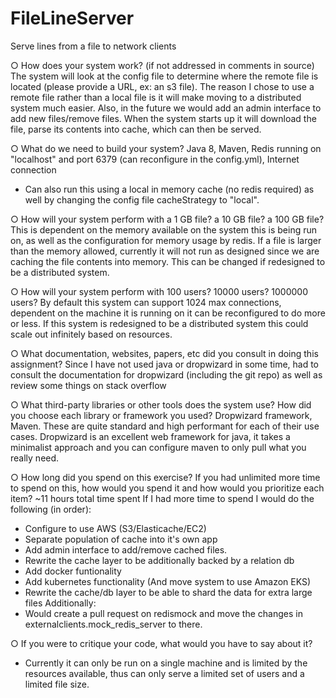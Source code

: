 # FileLineServer
Serve lines from a file to network clients

○ How does your system work? (if not addressed in comments in source)
The system will look at the config file to determine where the remote file is located (please provide a URL, ex: an s3 file).
The reason I chose to use a remote file rather than a local file is it will make moving to a distributed system much easier.
Also, in the future we would add an admin interface to add new files/remove files.
When the system starts up it will download the file, parse its contents into cache, which can then be served.

○ What do we need to build your system?
Java 8, Maven, Redis running on "localhost" and port 6379 (can reconfigure in the config.yml), Internet connection
- Can also run this using a local in memory cache (no redis required) as well by changing the config file cacheStrategy to "local".

○ How will your system perform with a 1 GB file? a 10 GB file? a 100 GB file?
This is dependent on the memory available on the system this is being run on, as well as the configuration for memory usage by redis. If a file is larger
than the memory allowed, currently it will not run as designed since we are caching the file contents into memory. This can be changed if redesigned to be
a distributed system.

○ How will your system perform with 100 users? 10000 users? 1000000 users?
By default this system can support 1024 max connections, dependent on the machine it is running on it can be reconfigured to do more or less.
If this system is redesigned to be a distributed system this could scale out infinitely based on resources.

○ What documentation, websites, papers, etc did you consult in doing this
assignment?
Since I have not used java or dropwizard in some time, had to consult the documentation for dropwizard (including the git repo) as well as review some things on stack overflow

○ What third-party libraries or other tools does the system use? How did you
choose each library or framework you used?
Dropwizard framework, Maven. These are quite standard and high performant for each of their use cases. Dropwizard is an excellent
web framework for java, it takes a minimalist approach and you can configure maven to only pull what you really need.

○ How long did you spend on this exercise? If you had unlimited more time to
spend on this, how would you spend it and how would you prioritize each item?
~11 hours total time spent
If I had more time to spend I would do the following (in order):
- Configure to use AWS (S3/Elasticache/EC2)
- Separate population of cache into it's own app
- Add admin interface to add/remove cached files.
- Rewrite the cache layer to be additionally backed by a relation db
- Add docker funtionality
- Add kubernetes functionality (And move system to use Amazon EKS)
- Rewrite the cache/db layer to be able to shard the data for extra large files
Additionally:
- Would create a pull request on redismock and move the changes in externalclients.mock_redis_server to there.

○ If you were to critique your code, what would you have to say about it?
- Currently it can only be run on a single machine and is limited by the resources available, thus can only serve a limited set of users and a limited file size.
